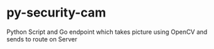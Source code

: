 # py-security-cam

Python Script and Go endpoint which takes picture using OpenCV and sends to route on Server
